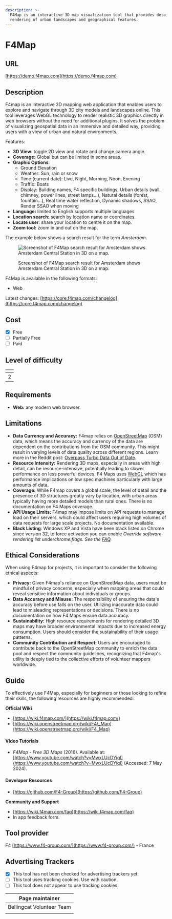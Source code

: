 ```yaml
---
description: >-
  F4Map is an interactive 3D map visualization tool that provides detailed
  rendering of urban landscapes and geographical features.
---
```


# F4Map

## URL

[https://demo.f4map.com](https://demo.f4map.com)

## Description

F4map is an interactive 3D mapping web application that enables users to explore and navigate through 3D city models and landscapes online. This tool leverages WebGL technology to render realistic 3D graphics directly in web browsers without the need for additional plugins. It solves the problem of visualizing geospatial data in an immersive and detailed way, providing users with a view of urban and natural environments.&#x20;

Features:

* **3D View**: toggle 2D view and rotate and change camera angle.
* **Coverage:** Global but can be limited in some areas.
* **Graphic Options**:
  * Ground Elevation
  * Weather: Sun, rain or snow
  * Time (current date): Live, Night, Morning, Noon, Evening
  * Traffic: Boats
  * Display: Building names, F4 specific buildings, Urban details (wall, chimney, power lines, street lamps...), Natural details (forest, fountain...), Real time water reflection, Dynamic shadows, SSAO, Render SSAO when moving
* **Language:** limited to English supports multiple languages
* **Location search:** search by location name or coordinates.
* **Locate user**: share your location to centre it on the map.
* **Zoom tool:** zoom in and out on the map.

The example below shows a search result for the term _Amsterdam_.

<figure><img src=".gitbook/assets/Screenshot 2024-05-07 at 7.20.27 PM.png" alt="Screenshot of F4Map search result for Amsterdam shows Amsterdam Central Station in 3D on a map."><figcaption><p>Screenshot of F4Map search result for Amsterdam shows Amsterdam Central Station in 3D on a map.</p></figcaption></figure>

F4Map is available in the following formats:

* Web

Latest changes: [https://core.f4map.com/changelog](https://core.f4map.com/changelog)

## Cost

* [x] Free
* [ ] Partially Free
* [ ] Paid

## Level of difficulty

<table><thead><tr><th data-type="rating" data-max="5"></th></tr></thead><tbody><tr><td>2</td></tr></tbody></table>

## Requirements

* **Web:** any modern web browser.&#x20;

## Limitations

* **Data Currency and Accuracy:** F4map relies on [OpenStreetMap](https://www.openstreetmap.org/) (OSM) data, which means the accuracy and currency of the data are dependent on the contributions from the OSM community. This might result in varying levels of data quality across different regions. Learn more in the Reddit post: [Overpass Turbo Data Out of Date](https://www.reddit.com/r/openstreetmap/comments/jcamkz/overpass_turbo_data_out_of_date/).
* **Resource Intensity:** Rendering 3D maps, especially in areas with high detail, can be resource-intensive, potentially leading to slower performance on less powerful devices. F4 Maps uses [WebGL](https://developer.mozilla.org/en-US/docs/Web/API/WebGL_API) which has performance implications on low spec machines particularly with large amounts of data.&#x20;
* **Coverage:** While F4map covers a global scale, the level of detail and the presence of 3D structures greatly vary by location, with urban areas typically having more detailed models than rural ones. There is no documentation on F4 Maps coverage. &#x20;
* **API Usage Limits:** F4map may impose limits on API requests to manage load on their servers, which could affect users requiring high volumes of data requests for large scale projects. No documentation available.
* **Black Listing**: Windows XP and Vista have been black listed on Chrome since version 32, to force activation you can enable _Override software rendering list_ unde&#x72;_&#x63;hrome:flags. See the_ [_FAQ_](http://wiki.map.f4-group.com/faq)_._&#x20;

## Ethical Considerations

When using F4map for projects, it is important to consider the following ethical aspects:

* **Privacy:** Given F4map's reliance on OpenStreetMap data, users must be mindful of privacy concerns, especially when mapping areas that could reveal sensitive information about individuals or groups.
* **Data Accuracy and Misuse:** The responsibility of ensuring the data's accuracy before use falls on the user. Utilizing inaccurate data could lead to misleading representations or decisions. There is no documentation on how F4 Maps ensure data accuracy.
* **Sustainability:** High resource requirements for rendering detailed 3D maps may have broader environmental impacts due to increased energy consumption. Users should consider the sustainability of their usage patterns.
* **Community Contribution and Respect:** Users are encouraged to contribute back to the OpenStreetMap community to enrich the data pool and respect the community guidelines, recognizing that F4map's utility is deeply tied to the collective efforts of volunteer mappers worldwide.

## Guide

To effectively use F4Map, especially for beginners or those looking to refine their skills, the following resources are highly recommended:

**Official Wiki**&#x20;

* [https://wiki.f4map.com/](https://wiki.f4map.com/)
* [https://wiki.openstreetmap.org/wiki/F4\_Map](https://wiki.openstreetmap.org/wiki/F4_Map)

#### Video Tutorials

* _F4Map - Free 3D Maps_ (2016). Available at: [https://www.youtube.com/watch?v=MwxLUcDYiqI](https://www.youtube.com/watch?v=MwxLUcDYiqI) (Accessed: 7 May 2024).

#### Developer Resources

* [https://github.com/F4-Group](https://github.com/F4-Group)

**Community and Support**

* [https://wiki.f4map.com/faq](https://wiki.f4map.com/faq)
* In app feedback form.

## Tool provider

F4 [https://www.f4-group.com/](https://www.f4-group.com/) - France

## Advertising Trackers

* [x] This tool has not been checked for advertising trackers yet.
* [ ] This tool uses tracking cookies. Use with caution.
* [ ] This tool does not appear to use tracking cookies.

| Page maintainer           |
| ------------------------- |
| Bellingcat Volunteer Team |
|                           |

